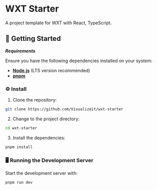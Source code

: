 # WXT Starter

A project template for WXT with React, TypeScript.

## 🚀 Getting Started

**_Requirements_**

Ensure you have the following dependencies installed on your system:

- **[Node.js](https://nodejs.org/en)** (LTS version recommended)
- **[pnpm](https://pnpm.io)**

### ⚙️ Install

1. Clone the repository:

```sh
git clone https://github.com/Visualizeit/wxt-starter
```

2. Change to the project directory:

```sh
cd wxt-starter
```

3. Install the dependencies:

```sh
pnpm install
```

### 🖥️ Running the Development Server

Start the development server with:

```sh
pnpm run dev
```
